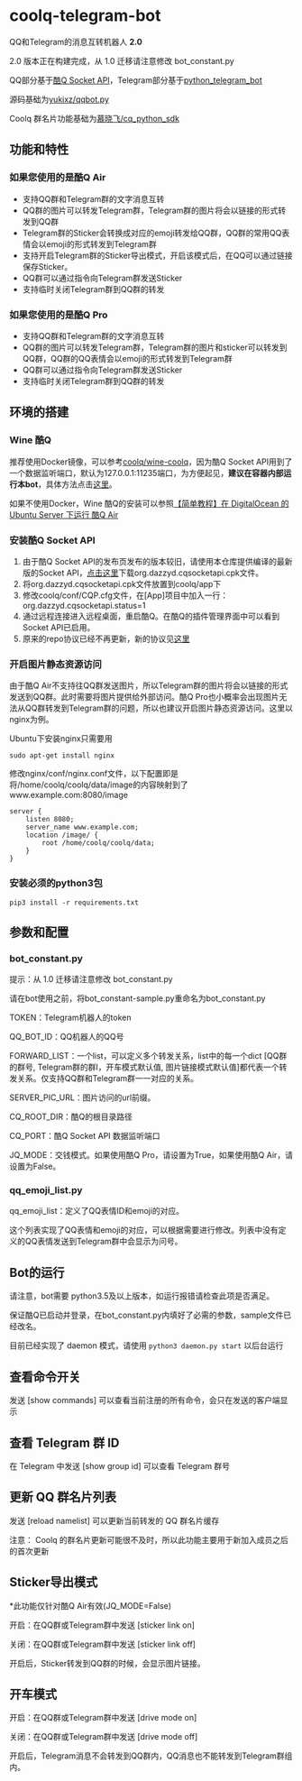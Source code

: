 # coolq-telegram-bot 

QQ和Telegram的消息互转机器人 **2.0**

2.0 版本正在构建完成，从 1.0 迁移请注意修改 bot\_constant.py

QQ部分基于[酷Q Socket API](https://github.com/yukixz/cqsocketapi)，Telegram部分基于[python_telegram_bot](https://python-telegram-bot.org)

源码基础为[yukixz/qqbot.py](https://github.com/yukixz/qqbot.py)

Coolq 群名片功能基础为[慕晓飞/cq_python_sdk](https://gitee.com/muxiaofei/cq_python_sdk/tree/master)

## 功能和特性

### 如果您使用的是酷Q Air

+ 支持QQ群和Telegram群的文字消息互转 
+ QQ群的图片可以转发Telegram群，Telegram群的图片将会以链接的形式转发到QQ群
+ Telegram群的Sticker会转换成对应的emoji转发给QQ群，QQ群的常用QQ表情会以emoji的形式转发到Telegram群 
+ 支持开启Telegram群的Sticker导出模式，开启该模式后，在QQ可以通过链接保存Sticker。
+ QQ群可以通过指令向Telegram群发送Sticker
+ 支持临时关闭Telegram群到QQ群的转发

### 如果您使用的是酷Q Pro

+ 支持QQ群和Telegram群的文字消息互转
+ QQ群的图片可以转发Telegram群，Telegram群的图片和sticker可以转发到QQ群，QQ群的QQ表情会以emoji的形式转发到Telegram群
+ QQ群可以通过指令向Telegram群发送Sticker
+ 支持临时关闭Telegram群到QQ群的转发

## 环境的搭建

### Wine 酷Q

推荐使用Docker镜像，可以参考[coolq/wine-coolq](https://hub.docker.com/r/coolq/wine-coolq/)，因为酷Q Socket API用到了一个数据监听端口，默认为127.0.0.1:11235端口，为方便起见，**建议在容器内部运行本bot**，具体方法点击[这里](https://askubuntu.com/questions/505506/how-to-get-bash-or-ssh-into-a-running-container-in-background-mode)。

如果不使用Docker，Wine 酷Q的安装可以参照[【简单教程】在 DigitalOcean 的 Ubuntu Server 下运行 酷Q Air](https://cqp.cc/t/30970)

### 安装酷Q Socket API

1. 由于酷Q Socket API的发布页发布的版本较旧，请使用本仓库提供编译的最新版的Socket API，[点击这里](https://github.com/jqqqqqqqqqq/coolq-telegram-bot/releases)下载org.dazzyd.cqsocketapi.cpk文件。
2. 将org.dazzyd.cqsocketapi.cpk文件放置到coolq/app下 
3. 修改coolq/conf/CQP.cfg文件，在[App]项目中加入一行：org.dazzyd.cqsocketapi.status=1 
4. 通过远程连接进入远程桌面，重启酷Q。在酷Q的插件管理界面中可以看到Socket API已启用。 
5. 原来的repo协议已经不再更新，新的协议见[这里](./doc/protocol.md)

### 开启图片静态资源访问

由于酷Q Air不支持往QQ群发送图片，所以Telegram群的图片将会以链接的形式发送到QQ群。此时需要将图片提供给外部访问。酷Q Pro也小概率会出现图片无法从QQ群转发到Telegram群的问题，所以也建议开启图片静态资源访问。这里以nginx为例。

Ubuntu下安装nginx只需要用

 `sudo apt-get install nginx`

修改nginx/conf/nginx.conf文件，以下配置即是将/home/coolq/coolq/data/image的内容映射到了www.example.com:8080/image

```
server {
    listen 8080;
    server_name www.example.com; 
    location /image/ { 
        root /home/coolq/coolq/data; 
    } 
} 
```

### 安装必须的python3包 

`pip3 install -r requirements.txt`

## 参数和配置

### bot_constant.py

提示：从 1.0 迁移请注意修改 bot\_constant.py

请在bot使用之前，将bot_constant-sample.py重命名为bot_constant.py

TOKEN：Telegram机器人的token

QQ_BOT_ID：QQ机器人的QQ号

FORWARD\_LIST：一个list，可以定义多个转发关系，list中的每一个dict [QQ群的群号, Telegram群的群I，开车模式默认值, 图片链接模式默认值]都代表一个转发关系。仅支持QQ群和Telegram群一一对应的关系。

SERVER\_PIC\_URL：图片访问的url前缀。

CQ\_ROOT\_DIR：酷Q的根目录路径

CQ\_PORT：酷Q Socket API 数据监听端口

JQ\_MODE：交钱模式。如果使用酷Q Pro，请设置为True，如果使用酷Q Air，请设置为False。

### qq_emoji_list.py

qq_emoji_list：定义了QQ表情ID和emoji的对应。

这个列表实现了QQ表情和emoji的对应，可以根据需要进行修改。列表中没有定义的QQ表情发送到Telegram群中会显示为问号。

## Bot的运行

请注意，bot需要 python3.5及以上版本，如运行报错请检查此项是否满足。

保证酷Q已启动并登录，在bot_constant.py内填好了必需的参数，sample文件已经改名。

目前已经实现了 daemon 模式，请使用 `python3 daemon.py start` 以后台运行

## 查看命令开关

发送 [show commands] 可以查看当前注册的所有命令，会只在发送的客户端显示

## 查看 Telegram 群 ID

在 Telegram 中发送 [show group id] 可以查看 Telegram 群号

## 更新 QQ 群名片列表

发送 [reload namelist] 可以更新当前转发的 QQ 群名片缓存

注意： Coolq 的群名片更新可能很不及时，所以此功能主要用于新加入成员之后的首次更新

## Sticker导出模式 

\*此功能仅针对酷Q Air有效\(JQ\_MODE=False\)

开启：在QQ群或Telegram群中发送 [sticker link on]

关闭：在QQ群或Telegram群中发送 [sticker link off]

开启后，Sticker转发到QQ群的时候，会显示图片链接。

## 开车模式

开启：在QQ群或Telegram群中发送 [drive mode on]

关闭：在QQ群或Telegram群中发送 [drive mode off]

开启后，Telegram消息不会转发到QQ群内，QQ消息也不能转发到Telegram群组内。
